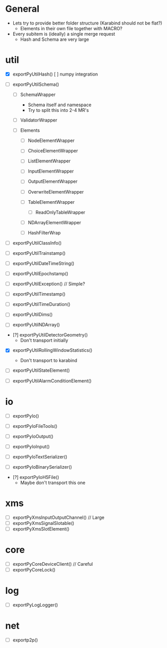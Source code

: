 
General
=======

- Lets try to provide better folder structure (Karabind should not be flat?)
  * Elements in their own file together with MACRO? 
- Every subitem is (ideally) a single merge request
  * Hash and Schema are very large


# util
* [x] exportPyUtilHash()
    [ ] numpy integration

- [ ] exportPyUtilSchema()

  * [ ] SchemaWrapper
    * Schema itself and namespace
    * Try to split this into 2-4 MR's

  * [ ] ValidatorWrapper
    
  * [ ] Elements
    * [ ] NodeElementWrapper
    * [ ] ChoiceElementWrapper
    * [ ] ListElementWrapper
    * [ ] InputElementWrapper
    * [ ] OutputElementWrapper
    * [ ] OverwriteElementWrapper
    * [ ] TableElementWrapper
      * [ ] ReadOnlyTableWrapper
    * [ ] NDArrayElementWrapper
    * [ ] HashFilterWrap


- [ ] exportPyUtilClassInfo()
- [ ] exportPyUtilTrainstamp()
- [ ] exportPyUtilDateTimeString()
- [ ] exportPyUtilEpochstamp()
- [ ] exportPyUtilException() // Simple?
- [ ] exportPyUtilTimestamp()
- [ ] exportPyUtilTimeDuration()
- [ ] exportPyUtilDims()
- [ ] exportPyUtilNDArray()
- [?] exportPyUtilDetectorGeometry() 
  * Don't transport initially
- [X] exportPyUtilRollingWindowStatistics()
  * Don't transport to karabind

- [ ] exportPyUtilStateElement()
- [ ] exportPyUtilAlarmConditionElement()

# io
- [ ] exportPyIo()
- [ ] exportPyIoFileTools()

- [ ] exportPyIoOutput()
- [ ] exportPyIoInput()
- [ ] exportPyIoTextSerializer()
- [ ] exportPyIoBinarySerializer()
- [?] exportPyIoH5File()
  * Maybe don't transport this one

# xms
- [ ] exportPyXmsInputOutputChannel() // Large
- [ ] exportPyXmsSignalSlotable()
- [ ] exportPyXmsSlotElement()

# core
- [ ] exportPyCoreDeviceClient() // Careful
- [ ] exportPyCoreLock()

# log
- [ ] exportPyLogLogger()

# net
- [ ] exportp2p()
